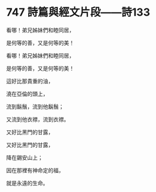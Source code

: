 # 747 詩篇與經文片段――詩133

看哪！弟兄姊妹們和睦同居，

是何等的善，又是何等的美！

看哪！弟兄姊妹們和睦同居，

是何等的善，又是何等的美！

這好比那貴重的油，

澆在亞倫的頭上，

流到鬍鬚，流到他鬍鬚；

又流到他衣襟，流到衣襟。

又好比黑門的甘露，

又好比黑門的甘露，

降在錫安山上；

因在那裡有神命定的福，

就是永遠的生命。

